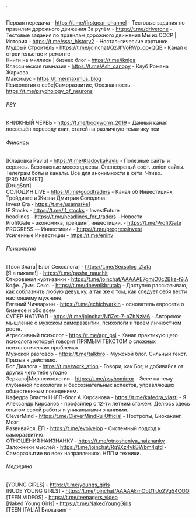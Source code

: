 ###### .
Первая передача - https://t.me/firstgear_channel - Тестовые задания по правилам дорожного движения
За рулём - https://t.me/driverone - Тестовые задания по правилам дорожного движения
Мы из СССР | История - https://t.me/sssr_history2 - Ностальгические картинки   
Мудрый Строитель - https://t.me/joinchat/QzJhVoRWp_qoxQQB - Канал о строительстве и ремонте  
Книги на миллион | бизнес блог  - https://t.me/ikniga  
Классическая гимназия - https://t.me/Ash_canopy - Клуб Романа Жаркова  
Максимус - https://t.me/maximus_blog  
Психология о себе|Саморазвитие, Осознанность. - https://t.me/psychology_of_neurons

###### PSY
КНИЖНЫЙ ЧЕРВЬ - https://t.me/bookworm_2019 - Данный канал посвещён переводу книг, статей на различную тематику пси  

###### Финансы
[Кладовка Pavlu] - https://t.me/KladovkaPavlu - Полезные сайты и сервисы. Безопасные мессенджеры. Опенсорсный софт. .onion сайты. Телеграм боты и каналы.  Все для анонимности в сети. Чтиво.  
[PRO MARKET]  
[DrugStat]  
СОЛОДИН LIVE - https://t.me/goodtraders - Канал об Инвестициях, Трейдинге и Жизни Дмитрия Солодина.  
Invest Era - https://t.me/usamarke1  
IF Stocks - https://t.me/if_stocks - InvestFuture  
headlines - https://t.me/headlines_for_traders - Новости  
ProfitGate - экономика, трейдинг, инвестиции. - https://t.me/ProfitGate  
PROGRESS — Инвестиции - https://t.me/progressinvest  
Усиленные Инвестиции - https://t.me/eninv

###### Психология
[Твоя Злата| Блог Сексолога] - https://t.me/Sexsolog_Zlata  
[Я в пикапе!] - https://t.me/pasha_nauchit  
Откровения куртизанки - https://t.me/joinchat/AAAAAE7gmjO0c2Bkz-t9jA  
Кофе. Дым. Секс. - https://t.me/dnevnikbrutala - Доступно рассказываю, как соблазнить любую девушку, а так же о том, как следует себя вести настоящему мужчине.   
Евгений Чичваркин - https://t.me/echichvarkin - основатель евросети о бизнесе и обо всем  
СУПЕР НАТУРАЛ - https://t.me/joinchat/NfiZet-7-bZhNzM6 - Авторское мышление о мужском саморазвитии, психологи и твоем личностном росте.  
Агрессивный психолог - https://t.me/agr_psi - Канал практикующего психолога который говорит ПРЯМЫМ ТЕКСТОМ о сложных психологических проблемах  
Мужской разговор - https://t.me/talkbro - Мужской блог. Сильный текст. Призыв к действию.  
Бог Диалога - https://t.me/work_ation - Говори, как Бог, и добивайся от других чего тебе угодно  
Зеркало|Мир психологии - https://t.me/psyhomirror - Эссе на тему глубинной психологии и бессознательных аспектов, управляющих общественным поведением.  
Кафедра Власти l НЛП-блог А.Кирсанова - https://t.me/kafedra_vlasti - Я Александр Кирсанов - профайлер с 12-ти летним стажем. Делюсь здесь опытом своей работы и уникальными знаниями.  
CleverMind - https://t.me/CleverMindRu_Official - Ноотропы, Биохакинг, Мозг  
Развивайся, ЁП - https://t.me/evolveiop - Системный подход к саморазвитию.  
ОТНОШЕНИЯ НАИЗНАНКУ - https://t.me/otnosheniya_naiznanky   
Заложники мыслей - https://t.me/joinchat/Rq9Xz4vkBWbm4gfd - Саморазвитие во всех направлениях. НЛП и техники.  

###### Медицина
[YOUNG GIRLS] - https://t.me/youngs_girls  
[NUDE YOUNG GIRLS] - https://t.me/joinchat/AAAAAEmObD1rJo2Vg54COQ  
[TEEN VIDEOS] - https://t.me/teenagers_video  
[Naked Young Girls] - https://t.me/NakedYoungGirls  
[TEEN ITALIA]
Биохакинг - 